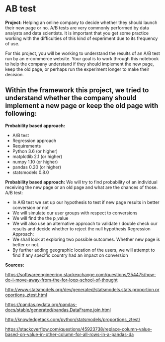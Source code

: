 # AB test

**Project:** Helping an online company to decide whether they should launch their new page or no.
A/B tests are very commonly performed by data analysts and data scientists. It is important that you get some practice working with the difficulties of this kind of experiment due to its frequency of use.

For this project, you will be working to understand the results of an A/B test run by an e-commerce website. Your goal is to work through this notebook to help the company understand if they should implement the new page, keep the old page, or perhaps run the experiment longer to make their decision.

## Within the framework this project, we tried to understand whether the company should implement a new page or keep the old page with following:

**Probability based approach:**
* A/B test
* Regression approach
* Requirements
* Python 3.6 (or higher)
* matplotlib 2.1 (or higher)
* numpy 1.10 (or higher)
* pandas 0.20 (or higher)
* statsmodels 0.8.0

**Probability based approach:**
We will try to find probability of an individual receiving the new page or an old page and what are the chances of those.
A/B test:
* In A/B test we set up our hypothesis to test if new page results in better conversion or not
* We will simulate our user groups with respect to conversions
* We will find the the p_value
* We will also use an alternative approach to validate / double check our results and decide whether to reject the null hypothesis
Regression Approach:
* We shall look at exploring two possible outcomes. Whether new page is better or not.
* By further adding geographic location of the users, we will attempt to find if any specific country had an impact on conversion

**Sources:**

https://softwareengineering.stackexchange.com/questions/254475/how-do-i-move-away-from-the-for-loop-school-of-thought

http://www.statsmodels.org/dev/generated/statsmodels.stats.proportion.proportions_ztest.html

https://pandas.pydata.org/pandas-docs/stable/generated/pandas.DataFrame.join.html

http://knowledgetack.com/python/statsmodels/proportions_ztest/

https://stackoverflow.com/questions/45923738/replace-column-value-based-on-value-in-other-column-for-all-rows-in-a-pandas-da
